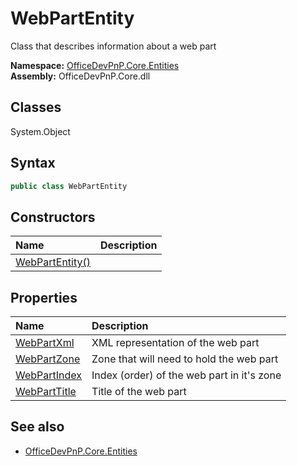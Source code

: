 # WebPartEntity
Class that describes information about a web part  

**Namespace:** [OfficeDevPnP.Core.Entities](OfficeDevPnP.Core.Entities.md)  
**Assembly:** OfficeDevPnP.Core.dll  
## Classes
System.Object  
## Syntax
```C#
public class WebPartEntity
```
## Constructors
|**Name**|**Description**|
|:-----|:-----|
| [WebPartEntity()](WebPartEntityconstructor1details.md) | 
## Properties
|**Name**|**Description**|
|:-----|:-----|
| [WebPartXml](WebPartEntity.WebPartXml.md) | XML representation of the web part
| [WebPartZone](WebPartEntity.WebPartZone.md) | Zone that will need to hold the web part
| [WebPartIndex](WebPartEntity.WebPartIndex.md) | Index (order) of the web part in it's zone
| [WebPartTitle](WebPartEntity.WebPartTitle.md) | Title of the web part
## See also
- [OfficeDevPnP.Core.Entities](OfficeDevPnP.Core.Entities.md)
